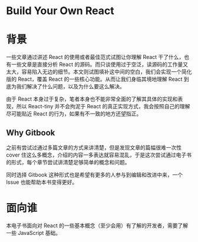 # Build Your Own React

# 背景

一些文章通过讲述 React 的使用或者最佳范式试图让你理解 React 干了什么，也有一些文章是直接分析 React 的源码。而只谈使用过于空泛，读源码的工作量又太大，容易陷入无边的细节。本文则试图填补这中间的空白，我们会实现一个简化版的 React，覆盖 React 的一些核心功能。从而让我们身临其境地理解 React 到底为我们解决了什么问题，以及为什么要这么解决。

由于 React 本身过于复杂，笔者本身也不能非常全面的了解其具体的实现和表现，所以 React-tiny 并不会拘泥于 React 的真正实现方式，我会按照自己的理解尽可能贴近 React 的行为，如果有不一致的地方还望指正。

## Why Gitbook

之前有尝试过通过多篇文章的方式来讲清楚，但是发现文章的篇幅很难一次性 cover 住这么多概念，介绍的内容一多表达就容易混乱，于是这次尝试通过电子书的形式，每个章节尝试讲清楚足够简单的概念和问题。

同时选择 Gitbook 这种形式也是希望有更多的人参与到编辑和改进中来，一个 Issue 也能帮助本书变得更好。

# 面向谁

本电子书面向对 React 的一些基本概念（至少会用）有了解的开发者，需要了解一些 JavaScript 基础。

